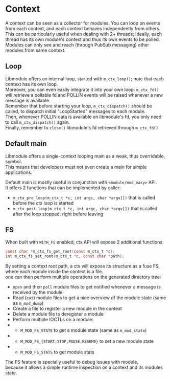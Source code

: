 # Context

A context can be seen as a collector for modules. You can loop on events from each context, and each context behaves independently from others.  
This can be particularly useful when dealing with 2+ threads; ideally, each thread has its own module's context and thus its own events to be polled.  
Modules can only see and reach (through PubSub messaging) other modules from same context.  

## Loop

Libmodule offers an internal loop, started with `m_ctx_loop()`; note that each context has its own loop.  
Moreover, you can even easily integrate it into your own loop: `m_ctx_fd()` will retrieve a pollable fd and POLLIN events will be raised whenever a new message is available.  
Remember that before starting your loop, `m_ctx_dispatch()` should be called, to dispatch initial "LoopStarted" messages to each module.  
Then, whenever POLLIN data is available on libmodule's fd, you only need to call `m_ctx_dispatch()` again.  
Finally, remember to `close()` libmodule's fd retrieved through `m_ctx_fd()`.  

## Default main

Libmodule offers a single-context looping main as a weak, thus overridable, symbol.  
This means that developers must not even create a main for simple applications.  

Default main is mostly useful in conjunction with `<module/mod_easy>` API.  
It offers 2 functions that can be implemented by caller:

* `m_ctx_pre_loop(m_ctx_t *c, int argc, char *argv[])` that is called before the ctx loop is started
* `m_ctx_post_loop(m_ctx_t *c, int argc, char *argv[])` that is called after the loop stopped, right before leaving

## FS

When built with `WITH_FS` enabled, ctx API will expose 2 additional functions:  
```C
const char *m_ctx_fs_get_root(const m_ctx_t *c);
int m_ctx_fs_set_root(m_ctx_t *c, const char *path);
```
By setting a context root path, a ctx will expose its structure as a fuse FS, where each module inside the context is a file.  
one can then perform multiple operations on the generated directory tree:  
* `open` and then `poll` module files to get notified whenever a message is received by the module
* Read (`cat`) module files to get a nice overview of the module state (same as `m_mod_dump`)
* Create a file to register a new module in the context
* Delete a module file to deregister a module
* Perform multiple IOCTLs on a module:
* * `M_MOD_FS_STATE` to get a module state (same as `m_mod_state`)
* * `M_MOD_FS_{START,STOP,PAUSE,RESUME}` to set a new module state
* * `M_MOD_FS_STATS` to get module stats

The FS feature is specially useful to debug issues with module,  
because it allows a simple runtime inspection on a context and its modules state.
